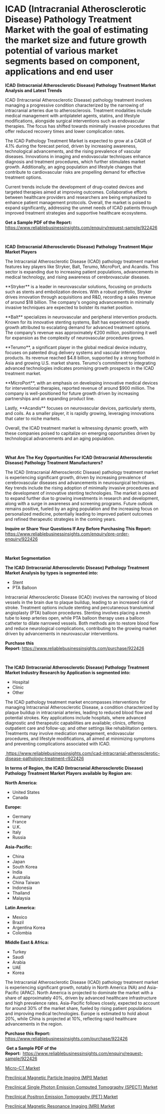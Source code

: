 <p><h1>ICAD (Intracranial Atherosclerotic Disease) Pathology Treatment Market with the goal of estimating the market size and future growth potential of various market segments based on component, applications and end user</h1></p><p><strong>ICAD (Intracranial Atherosclerotic Disease) Pathology Treatment Market Analysis and Latest Trends</strong></p>
<p><p>ICAD (Intracranial Atherosclerotic Disease) pathology treatment involves managing a progressive condition characterized by the narrowing of intracranial arteries due to atherosclerosis. Treatment modalities include medical management with antiplatelet agents, statins, and lifestyle modifications, alongside surgical interventions such as endovascular therapies. The focus has shifted towards minimally invasive procedures that offer reduced recovery times and lower complication rates. </p><p>The ICAD Pathology Treatment Market is expected to grow at a CAGR of 4.1% during the forecast period, driven by increasing awareness, technological advancements, and the rising prevalence of vascular diseases. Innovations in imaging and endovascular techniques enhance diagnosis and treatment procedures, which further stimulates market growth. Additionally, an aging population and lifestyle changes that contribute to cardiovascular risks are propelling demand for effective treatment options. </p><p>Current trends include the development of drug-coated devices and targeted therapies aimed at improving outcomes. Collaborative efforts between healthcare providers and researchers are being emphasized to enhance patient management protocols. Overall, the market is poised to expand significantly, addressing the unmet needs of ICAD patients through improved treatment strategies and supportive healthcare ecosystems.</p></p>
<p><strong>Get a Sample PDF of the Report:&nbsp;</strong> <a href="https://www.reliablebusinessinsights.com/enquiry/request-sample/922426?utm_campaign=75&utm_medium=2&utm_source=Github&utm_content=ia&utm_term=04032025&utm_id=icad-intracranial-atherosclerotic-disease-pathology-treatment">https://www.reliablebusinessinsights.com/enquiry/request-sample/922426</a></p>
<p>&nbsp;</p>
<p><strong>ICAD (Intracranial Atherosclerotic Disease) Pathology Treatment Major Market Players</strong></p>
<p><p>The Intracranial Atherosclerotic Disease (ICAD) pathology treatment market features key players like Stryker, Balt, Terumo, MicroPort, and Acandis. This sector is expanding due to increasing patient populations, advancements in medical technology, and rising awareness of cerebrovascular diseases.</p><p>**Stryker** is a leader in neurovascular solutions, focusing on products such as stents and embolization devices. With a robust portfolio, Stryker drives innovation through acquisitions and R&D, recording a sales revenue of around $18 billion. The company's ongoing advancements in minimally invasive techniques are expected to bolster its market position.</p><p>**Balt** specializes in neurovascular and peripheral intervention products. Known for its innovative stenting systems, Balt has experienced steady growth attributed to escalating demand for advanced treatment options. The company’s revenue was approximately €200 million, positioning it well for expansion as the complexity of neurovascular procedures grows.</p><p>**Terumo**, a significant player in the global medical device industry, focuses on patented drug delivery systems and vascular intervention products. Its revenue reached $4.8 billion, supported by a strong foothold in Asia and growing U.S. market shares. Terumo's commitment to integrating advanced technologies indicates promising growth prospects in the ICAD treatment market.</p><p>**MicroPort**, with an emphasis on developing innovative medical devices for interventional therapies, reported revenue of around $900 million. The company is well-positioned for future growth driven by increasing partnerships and an expanding product line.</p><p>Lastly, **Acandis** focuses on neurovascular devices, particularly stents, and coils. As a smaller player, it is rapidly growing, leveraging innovations that cater to niche markets. </p><p>Overall, the ICAD treatment market is witnessing dynamic growth, with these companies poised to capitalize on emerging opportunities driven by technological advancements and an aging population.</p></p>
<p>&nbsp;</p>
<p><strong>What Are The Key Opportunities For ICAD (Intracranial Atherosclerotic Disease) Pathology Treatment Manufacturers?</strong></p>
<p><p>The ICAD (Intracranial Atherosclerotic Disease) pathology treatment market is experiencing significant growth, driven by increasing prevalence of cerebrovascular diseases and advancements in neurosurgical techniques. Key trends include the rising adoption of minimally invasive procedures and the development of innovative stenting technologies. The market is poised to expand further due to growing investments in research and development, along with a surge in awareness and screening programs. Future outlook remains positive, fueled by an aging population and the increasing focus on personalized medicine, potentially leading to improved patient outcomes and refined therapeutic strategies in the coming years.</p></p>
<p><strong>Inquire or Share Your Questions If Any Before Purchasing This Report:</strong> <a href="https://www.reliablebusinessinsights.com/enquiry/pre-order-enquiry/922426?utm_campaign=75&utm_medium=2&utm_source=Github&utm_content=ia&utm_term=04032025&utm_id=icad-intracranial-atherosclerotic-disease-pathology-treatment">https://www.reliablebusinessinsights.com/enquiry/pre-order-enquiry/922426</a></p>
<p>&nbsp;</p>
<p><strong>Market Segmentation</strong></p>
<p><strong>The ICAD (Intracranial Atherosclerotic Disease) Pathology Treatment Market Analysis by types is segmented into:</strong></p>
<p><ul><li>Stent</li><li>PTA Balloon</li></ul></p>
<p><p>Intracranial Atherosclerotic Disease (ICAD) involves the narrowing of blood vessels in the brain due to plaque buildup, leading to an increased risk of stroke. Treatment options include stenting and percutaneous transluminal angioplasty (PTA) balloon procedures. Stenting involves placing a mesh tube to keep arteries open, while PTA balloon therapy uses a balloon catheter to dilate narrowed vessels. Both methods aim to restore blood flow and reduce neurological complications, contributing to the growing market driven by advancements in neurovascular interventions.</p></p>
<p><strong>Purchase this Report:&nbsp;</strong><a href="https://www.reliablebusinessinsights.com/purchase/922426?utm_campaign=75&utm_medium=2&utm_source=Github&utm_content=ia&utm_term=04032025&utm_id=icad-intracranial-atherosclerotic-disease-pathology-treatment">https://www.reliablebusinessinsights.com/purchase/922426</a></p>
<p>&nbsp;</p>
<p><strong>The ICAD (Intracranial Atherosclerotic Disease) Pathology Treatment Market Industry Research by Application is segmented into:</strong></p>
<p><ul><li>Hospital</li><li>Clinic</li><li>Other</li></ul></p>
<p><p>The ICAD pathology treatment market encompasses interventions for managing Intracranial Atherosclerotic Disease, a condition characterized by plaque buildup in intracranial arteries, leading to reduced blood flow and potential strokes. Key applications include hospitals, where advanced diagnostic and therapeutic capabilities are available; clinics, offering outpatient care and follow-up; and other settings like rehabilitation centers. Treatments may involve medication management, endovascular procedures, and lifestyle modifications, all aimed at minimizing symptoms and preventing complications associated with ICAD.</p></p>
<p><a href="https://www.reliablebusinessinsights.com/icad-intracranial-atherosclerotic-disease-pathology-treatment-r922426?utm_campaign=75&utm_medium=2&utm_source=Github&utm_content=ia&utm_term=04032025&utm_id=icad-intracranial-atherosclerotic-disease-pathology-treatment">&nbsp;https://www.reliablebusinessinsights.com/icad-intracranial-atherosclerotic-disease-pathology-treatment-r922426</a></p>
<p><strong>In terms of Region, the ICAD (Intracranial Atherosclerotic Disease) Pathology Treatment Market Players available by Region are:</strong></p>
<p>
    <p> <strong> North America: </strong>
        <ul>
            <li>United States</li>
            <li>Canada</li>
        </ul>
        </p> 
    <p> <strong> Europe: </strong>
        <ul>
            <li>Germany</li>
            <li>France</li>
            <li>U.K.</li>
            <li>Italy</li>
            <li>Russia</li>
        </ul>
        </p> 
    <p> <strong> Asia-Pacific: </strong>
        <ul>
            <li>China</li>
            <li>Japan</li>
            <li>South Korea</li>
            <li>India</li>
            <li>Australia</li>
            <li>China Taiwan</li>
            <li>Indonesia</li>
            <li>Thailand</li>
            <li>Malaysia</li>
        </ul>
        </p> 
    <p> <strong> Latin America: </strong>
        <ul>
            <li>Mexico</li>
            <li>Brazil</li>
            <li>Argentina Korea</li>
            <li>Colombia</li>
        </ul>
        </p> 
    <p> <strong> Middle East & Africa: </strong>
        <ul>
            <li>Turkey</li>
            <li>Saudi</li>
            <li>Arabia</li>
            <li>UAE</li>
            <li>Korea</li>
        </ul>
    </p>
    </p>
<p><p>The Intracranial Atherosclerotic Disease (ICAD) pathology treatment market is experiencing significant growth, notably in North America (NA) and Asia-Pacific (APAC). North America is projected to dominate the market with a share of approximately 40%, driven by advanced healthcare infrastructure and high prevalence rates. Asia-Pacific follows closely, expected to account for around 30% of the market share, fueled by rising patient populations and improving medical technologies. Europe is estimated to hold about 20%, while China is projected at 10%, reflecting rapid healthcare advancements in the region.</p></p>
<p><strong>Purchase this Report: </strong><a href="https://www.reliablebusinessinsights.com/purchase/922426?utm_campaign=75&utm_medium=2&utm_source=Github&utm_content=ia&utm_term=04032025&utm_id=icad-intracranial-atherosclerotic-disease-pathology-treatment">https://www.reliablebusinessinsights.com/purchase/922426</a></p>
<p>&nbsp;<strong>Get a Sample PDF of the Report:&nbsp;&nbsp;</strong><a href="https://www.reliablebusinessinsights.com/enquiry/request-sample/922426?utm_campaign=75&utm_medium=2&utm_source=Github&utm_content=ia&utm_term=04032025&utm_id=icad-intracranial-atherosclerotic-disease-pathology-treatment">https://www.reliablebusinessinsights.com/enquiry/request-sample/922426</a></p>
<p><strong></strong></p>
<p><p><a href="https://github.com/bullewantyfw/Market-Research-Report-List-1/blob/main/micro-ct-market.md?utm_campaign=75&utm_medium=2&utm_source=Github&utm_content=ia&utm_term=04032025&utm_id=icad-intracranial-atherosclerotic-disease-pathology-treatment">Micro-CT Market</a></p><p><a href="https://github.com/kavechoxo/Market-Research-Report-List-1/blob/main/preclinical-magnetic-particle-imaging-mpi-market.md?utm_campaign=75&utm_medium=2&utm_source=Github&utm_content=ia&utm_term=04032025&utm_id=icad-intracranial-atherosclerotic-disease-pathology-treatment">Preclinical Magnetic Particle Imaging (MPI) Market</a></p><p><a href="https://github.com/gavalegeyndt26/Market-Research-Report-List-1/blob/main/preclinical-single-photon-emission-computed-tomography-spect-market.md?utm_campaign=75&utm_medium=2&utm_source=Github&utm_content=ia&utm_term=04032025&utm_id=icad-intracranial-atherosclerotic-disease-pathology-treatment">Preclinical Single Photon Emission Computed Tomography (SPECT) Market</a></p><p><a href="https://github.com/boonegoicks7/Market-Research-Report-List-1/blob/main/preclinical-positron-emission-tomography-pet-market.md?utm_campaign=75&utm_medium=2&utm_source=Github&utm_content=ia&utm_term=04032025&utm_id=icad-intracranial-atherosclerotic-disease-pathology-treatment">Preclinical Positron Emission Tomography (PET) Market</a></p><p><a href="https://github.com/cernkomlkawi/Market-Research-Report-List-1/blob/main/preclinical-magnetic-resonance-imaging-mri-market.md?utm_campaign=75&utm_medium=2&utm_source=Github&utm_content=ia&utm_term=04032025&utm_id=icad-intracranial-atherosclerotic-disease-pathology-treatment">Preclinical Magnetic Resonance Imaging (MRI) Market</a></p></p>